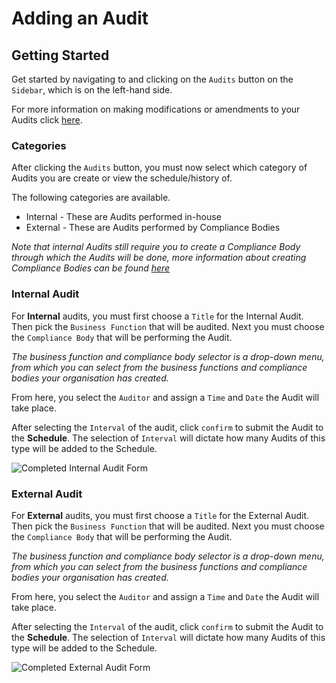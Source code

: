 # Adding an Audit

## Getting Started

Get started by navigating to and clicking on the `Audits` button on the `Sidebar`, which is on the left-hand side.

For more information on making modifications or amendments to your Audits click [here][Audits].

### Categories

After clicking the `Audits` button, you must now select which category of Audits you are create or view the schedule/history of.

The following categories are available.
+ Internal - These are Audits performed in-house
+ External - These are Audits performed by Compliance Bodies

*Note that internal Audits still require you to create a Compliance Body through which the Audits will be done, more information about creating Compliance Bodies can be found [here][Compliance Body]*

### Internal Audit

For **Internal** audits, you must first choose a `Title` for the Internal Audit. Then pick the `Business Function` that will be audited. Next you must choose the `Compliance Body` that will be performing the Audit. 

*The business function and compliance body selector is a drop-down menu, from which you can select from the business functions and compliance bodies your organisation has created.*

From here, you select the `Auditor` and assign a `Time` and `Date` the Audit will take place. 

After selecting the `Interval` of the audit, click `confirm` to submit the Audit to the **Schedule**.
The selection of `Interval` will dictate how many Audits of this type will be added to the Schedule.

<img src="/img/DocImg/General Information/Audits/Completed_Internal_Audit_Form.png" alt="Completed Internal Audit Form" class="center"/>

### External Audit

For **External** audits, you must first choose a `Title` for the External Audit. Then pick the `Business Function` that will be audited. Next you must choose the `Compliance Body` that will be performing the Audit. 

*The business function and compliance body selector is a drop-down menu, from which you can select from the business functions and compliance bodies your organisation has created.*

From here, you select the `Auditor` and assign a `Time` and `Date` the Audit will take place. 

After selecting the `Interval` of the audit, click `confirm` to submit the Audit to the **Schedule**.
The selection of `Interval` will dictate how many Audits of this type will be added to the Schedule.

<img src="/img/DocImg/General Information/Audits/Completed_External_Audit_Form.png" alt="Completed External Audit Form" class="center"/>

[Audits]: ../actions#audits
[Compliance Body]: ../Our%20IMS/create_compliance_body